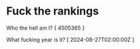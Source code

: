 # Fuck the rankings

Who the hell am I?
{ 4505365 }

What fucking year is it?
[ 2024-08-27T02:00:00Z ]
